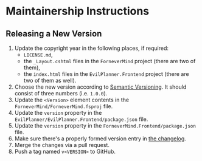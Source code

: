 Maintainership Instructions
===========================

Releasing a New Version
-----------------------

1. Update the copyright year in the following places, if required:
    - `LICENSE.md`,
    - the `_Layout.cshtml` files in the `ForneverMind` project (there are two of them),
    - the `index.html` files in the `EvilPlanner.Frontend` project (there are two of them as well).
2. Choose the new version according to [Semantic Versioning][semver]. It should consist of three numbers (i.e. `1.0.0`).
3. Update the `<Version>` element contents in the `ForneverMind/ForneverMind.fsproj` file.
4. Update the `version` property in the `EvilPlanner/EvilPlanner.Frontend/package.json` file.
5. Update the `version` property in the `ForneverMind.Frontend/package.json` file.
6. Make sure there's a properly formed version entry in [the changelog][changelog].
7. Merge the changes via a pull request.
8. Push a tag named `v<VERSION>` to GitHub.

[changelog]: ./CHANGELOG.md
[license]: ./LICENSE.md
[semver]: https://semver.org/spec/v2.0.0.html
